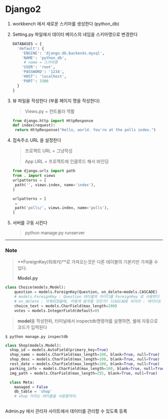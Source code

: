 # Django2

1. workbench 에서 새로운 스키마를 생성한다 (python_db)

2. Setting.py 파일에서 데이터 베이스의 네임을 스키마명으로 변경한다

   ```python
   DATABASES = {
     'default': {
       'ENGINE': 'django.db.backends.mysql',
       'NAME': 'python_db',
        # name = 스키마명
       'USER': 'root',
       'PASSWORD': '1234',
       'HOST': 'localhost',
       'PORT': 3306
     }
   }
   ```

3. 뷰 파일을 작성한다 (부를 페이지 명을 작성한다)

   > Views.py = 컨트롤러 역활

   ```python
   from django.http import HttpResponse
   def index(request):
    return HttpResponse("Hello, world. You're at the polls index.")
   ```

   

4. 접속주소 URL 을 설정한다

   > 프로젝트 URL = 그냥작성
   >
   > App URL = 프로젝트에 인클루드 해서 바인딩

   ```python
   from django.urls import path
   from . import views
   urlpatterns = [
    path('', views.index, name='index'),
   ]
   ```

   ```python
   urlpatterns = [
    …
    path('polls/', views.index, name='polls'),
   ]
   ```

   

5. 서버를 구동 시킨다

   >  python manage.py runserver

   



---



### Note

> **ForeignKey(외래키)**로 가져오는것은 다른 테이블의 기본키만 가져올 수 있다.
>
> **Model.py**

```python
class Choice(models.Model):
    question = models.ForeignKey(Question, on_delete=models.CASCADE)
    # models.ForeignKey : Question 테이블의 아이디를 ForeignKey 로 사용한다 
    # on_delete : 삭제되었을때, 어떻게 동작할 것인가? (CASCADE 되어라 : 데이터도 같이 삭제 되어라)  
    choice_text = models.CharField(max_length=200)
    votes = models.IntegerField(default=0)
```



> **model**을 작성한뒤, 터미널에서 inspectdb명령어를 실행하면, 쉘에 자동으로 코드가 입력된다

```shell
$ python manage.py inspectdb
```

```python
class Shop(models.Model):
  shop_id = models.AutoField(primary_key=True)
  shop_name = models.CharField(max_length=100, blank=True, null=True)
  shop_desc = models.CharField(max_length=100, blank=True, null=True)
  rest_date = models.CharField(max_length=100, blank=True, null=True)
  parking_info = models.CharField(max_length=100, blank=True, null=True)
  img_path = models.CharField(max_length=255, blank=True, null=True)

  class Meta:
    managed = False
    db_table = 'shop'
    # shop 이라는 테이블을 사용할꺼야.
          
```



Admin.py 에서 관리자 사이트에서 데이터를 관리할 수 있도록 등록















